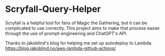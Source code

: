 # Scryfall-Query-Helper
Scryfall is a helpful tool for fans of Magic the Gathering, but it can be complicated to use correctly. This project aims to make that process easier through the use of prompt-engineering and ChatGPT's API.


Thanks to jakoblind's blog for helping me set up autodeploy to Lambda.
https://blog.jakoblind.no/aws-lambda-github-actions/
